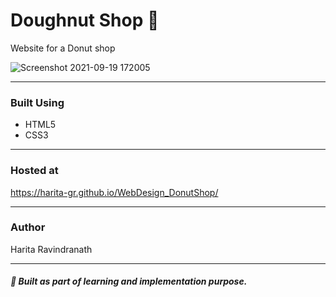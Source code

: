 # Doughnut Shop :doughnut:

Website for a Donut shop

![Screenshot 2021-09-19 172005](https://user-images.githubusercontent.com/61909695/133926528-4383a99e-eccd-42f7-b6a4-4f345e540fb6.jpg)

---
### Built Using
- HTML5
- CSS3
---

### Hosted at
<https://harita-gr.github.io/WebDesign_DonutShop/>

---
### Author
Harita Ravindranath

---
#####  :pushpin: Built as part of learning and implementation purpose.

